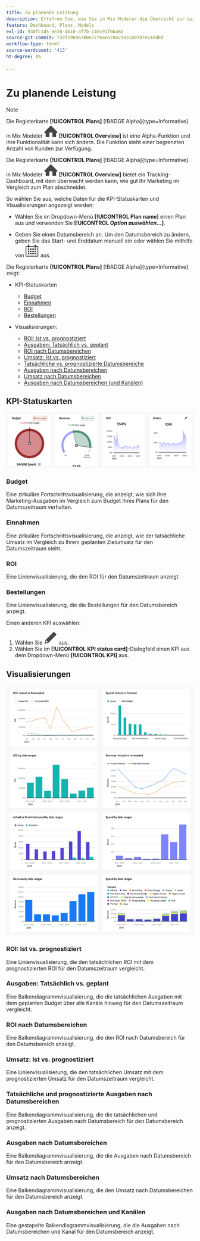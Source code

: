 ```yaml
---
title: Zu planende Leistung
description: Erfahren Sie, wie Sie in Mix Modeler die Übersicht zur Leistungsplanung verwenden.
feature: Dashboard, Plans, Models
exl-id: 930fc1d5-8e28-4610-af7b-c4ec91f86a8a
source-git-commit: 733fc969a780e777eae67042303180707ec4ed8d
workflow-type: tm+mt
source-wordcount: '413'
ht-degree: 0%

---
```


# Zu planende Leistung

>[!NOTE]
>
>Die Registerkarte **[!UICONTROL Plans]** [!BADGE Alpha]{type=Informative} in Mix Modeler ![Startseite](/help/assets/icons/Home.svg) **[!UICONTROL Overview]** ist eine Alpha-Funktion und ihre Funktionalität kann sich ändern. Die Funktion steht einer begrenzten Anzahl von Kunden zur Verfügung.




Die Registerkarte **[!UICONTROL Plans]** [!BADGE Alpha]{type=Informative} in Mix Modeler ![Startseite](/help/assets/icons/Home.svg) **[!UICONTROL Overview]** bietet ein Tracking-Dashboard, mit dem überwacht werden kann, wie gut Ihr Marketing im Vergleich zum Plan abschneidet.

So wählen Sie aus, welche Daten für die KPI-Statuskarten und Visualisierungen angezeigt werden:

* Wählen Sie im Dropdown-Menü **[!UICONTROL Plan name]** einen Plan aus und verwenden Sie **[!UICONTROL _Option auswählen…_]**.

* Geben Sie einen Datumsbereich an. Um den Datumsbereich zu ändern, geben Sie das Start- und Enddatum manuell ein oder wählen Sie mithilfe von ![Kalender“ einen ](/help/assets/icons/Calendar.svg) aus.

Die Registerkarte **[!UICONTROL Plans]** [!BADGE Alpha]{type=Informative} zeigt:

* KPI-Statuskarten

   * [Budget](#budget)
   * [Einnahmen](#revenue)
   * [ROI](#roi)
   * [Bestellungen](#orders)

* Visualisierungen:
   * [ROI: Ist vs. prognostiziert](#roi-actual-vs-forecasted)
   * [Ausgaben: Tatsächlich vs. geplant](#spend-actual-vs-planned)
   * [ROI nach Datumsbereichen](#roi-by-date-ranges)
   * [Umsatz: Ist vs. prognostiziert](#revenue-actual-vs-forecasted)
   * [Tatsächliche vs. prognostizierte Datumsbereiche](#actual-vs-predicted-spend-by-date-ranges)
   * [Ausgaben nach Datumsbereichen](#spend-by-date-ranges)
   * [Umsatz nach Datumsbereichen](#revenue-by-date-ranges)
   * [Ausgaben nach Datumsbereichen (und Kanälen)](#spend-by-date-ranges-and-channels)

## KPI-Statuskarten

![KPI-Statuskarten](../assets/performance-to-plan-kpi-cards.png)


### Budget

Eine zirkuläre Fortschrittsvisualisierung, die anzeigt, wie sich Ihre Marketing-Ausgaben im Vergleich zum Budget Ihres Plans für den Datumszeitraum verhalten.

### Einnahmen

Eine zirkuläre Fortschrittsvisualisierung, die anzeigt, wie der tatsächliche Umsatz im Vergleich zu Ihrem geplanten Zielumsatz für den Datumszeitraum steht.


### ROI

Eine Linienvisualisierung, die den ROI für den Datumszeitraum anzeigt.


### Bestellungen

Eine Linienvisualisierung, die die Bestellungen für den Datumsbereich anzeigt.

Einen anderen KPI auswählen:

1. Wählen Sie ![Bearbeiten](/help/assets/icons/Edit.svg) aus.
1. Wählen Sie im **[!UICONTROL KPI status card]**-Dialogfeld einen KPI aus dem Dropdown-Menü **[!UICONTROL KPI]** aus.


## Visualisierungen

![Visualisierung](../assets/performance-to-plan-visualizations.png)

### ROI: Ist vs. prognostiziert

Eine Linienvisualisierung, die den tatsächlichen ROI mit dem prognostizierten ROI für den Datumszeitraum vergleicht.


### Ausgaben: Tatsächlich vs. geplant

Eine Balkendiagrammvisualisierung, die die tatsächlichen Ausgaben mit dem geplanten Budget über alle Kanäle hinweg für den Datumszeitraum vergleicht.

### ROI nach Datumsbereichen

Eine Balkendiagrammvisualisierung, die den ROI nach Datumsbereich für den Datumsbereich anzeigt.


### Umsatz: Ist vs. prognostiziert

Eine Linienvisualisierung, die den tatsächlichen Umsatz mit dem prognostizierten Umsatz für den Datumszeitraum vergleicht.


### Tatsächliche und prognostizierte Ausgaben nach Datumsbereichen

Eine Balkendiagrammvisualisierung, die die tatsächlichen und prognostizierten Ausgaben nach Datumsbereich für den Datumsbereich anzeigt.


### Ausgaben nach Datumsbereichen

Eine Balkendiagrammvisualisierung, die die Ausgaben nach Datumsbereich für den Datumsbereich anzeigt.


### Umsatz nach Datumsbereichen

Eine Balkendiagrammvisualisierung, die den Umsatz nach Datumsbereichen für den Datumsbereich anzeigt.


### Ausgaben nach Datumsbereichen und Kanälen

Eine gestapelte Balkendiagrammvisualisierung, die die Ausgaben nach Datumsbereichen und Kanal für den Datumsbereich anzeigt.
